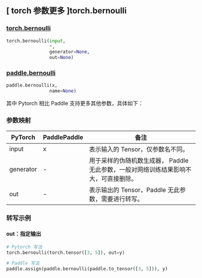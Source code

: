 ## [ torch 参数更多 ]torch.bernoulli

### [torch.bernoulli](https://pytorch.org/docs/stable/generated/torch.bernoulli.html#torch.bernoulli)

```python
torch.bernoulli(input,
                *,
                generator=None,
                out=None)
```

### [paddle.bernoulli](https://www.paddlepaddle.org.cn/documentation/docs/zh/api/paddle/bernoulli_cn.html)

```python
paddle.bernoulli(x,
                name=None)
```

其中 Pytorch 相比 Paddle 支持更多其他参数，具体如下：

### 参数映射
| PyTorch       | PaddlePaddle | 备注                                                   |
| ------------- | ------------ | ------------------------------------------------------ |
| input      | x  | 表示输入的 Tensor，仅参数名不同。  |
| generator  | -  | 用于采样的伪随机数生成器， Paddle 无此参数，一般对网络训练结果影响不大，可直接删除。 |
| out        | -  | 表示输出的 Tensor，Paddle 无此参数，需要进行转写。    |



### 转写示例
#### out：指定输出
```python
# Pytorch 写法
torch.bernoulli(torch.tensor([3, 5]), out=y)

# Paddle 写法
paddle.assign(paddle.bernoulli(paddle.to_tensor([3, 5])), y)
```
